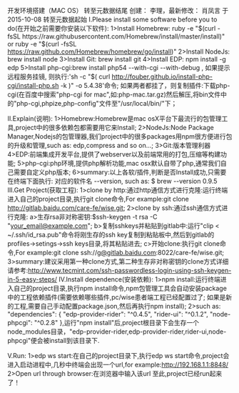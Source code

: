 开发环境搭建（MAC OS）
转至元数据结尾
创建： 李理，最新修改： 肖凤言 于 2015-10-08 转至元数据起始
Ⅰ.Please install some software before you to do(在开始之前需要你安装以下软件):
  1>Install Homebrew: ruby -e "$(curl -fsSL https://raw.githubusercontent.com/Homebrew/install/master/install)" or ruby -e "$(curl -fsSL https://raw.github.com/Homebrew/homebrew/go/install)"
  2>Install NodeJs: brew install node
  3>Install Git: brew install git
  4>Install EDP: npm install -g edp
  5>Install php-cgi:brew install php54 --with-cgi --with-debug , 如果提示远程服务挂镜,
   则执行:'sh -c "$( curl http://fouber.github.io/install-php-cgi/install-php.sh -k )" -o 5.4.38'命令;
   如果两者都挂了，则复制插件:下载php-cgi(在百度中搜索"php-cgi for mac",如:php-mac.tar.gz)然后解压,将bin文件中的"php-cgi,phpize,php-config"文件至"/usr/local/bin/"下；


Ⅱ.Explain(说明):
  1>Homebrew:Homebrew是mac osX平台下最流行的包管理工具,project中的很多依赖包都需要用它来Install;
  2>NodeJs:Node Package Manager,Nodejs的包管理器,我们project中的很多packages用npm很方便进行包的升级和管理,such as: edp,compress and so on...;
  3>Git:版本管理利器
  4>EDP:前端集成开发平台,提供了webserver以及前端常用的打包,压缩等构建功能;
  5>php-cgi:php环境,提供php解析功能,mac osx默认自带了php,通常我们自己需要自定义php版本;
  6>summary:以上各软/插件,判断是否Install成功,只需要在终端下面执行: 对应的软件名 --version, such as:
    $ brew --version
         0.9.5
Ⅲ.Get Project(获取工程):
  1>clone by http:通过http通信方式进行克隆:运行终端进入自己的project目录,执行git clone命令,For example:git clone http://gitlab.baidu.com/care-fe/wise.git;
  2>clone by ssh:通过ssh通信方式进行克隆:
    a>生存rsa非对称密钥:$ssh-keygen -t rsa -C "your_email@example.com";
    b>复制sshkeys并粘贴到gitlab中:运行"clip < ~/.ssh/id_rsa.pub"命令将刚生存的ssh key复制到粘贴板中,然后到gitlab的profiles->setings->ssh keys目录,将其粘贴进去;
    c>开始clone:执行git clone命令,For example:git clone ssh://g@gitlab.baidu.com:8022/care-fe/wise.git;
  3>summary:建议采用第一种clone方式,第二种生存非对称密钥的clone方式详细请参考:http://www.tecmint.com/ssh-passwordless-login-using-ssh-keygen-in-5-easy-steps/
IV.Install dependence(安装依赖):
  1>npm install:运行终端进入自己的project目录,执行npm install命令,npm包管理工具会自动安装package中的工程依赖插件(需要依赖哪些插件,pc/wise患者端工程已经配置过了;
如果是新的工程,需要自己手动配置package.json,然后再执行npm install);
  2>such as:
 "dependencies": {
  "edp-provider-rider": "^0.4.5",
  "rider-ui": "^0.1.2",
  "node-phpcgi": "^0.2.8"
  },运行"npm install"后,project根目录下会生存一个node_modules目录，"edp-provider-rider,edp-provider-rider,rider-ui,node-phpcgi"便会被install到该目录下.

V.Run:
  1>edp ws start:在自己的project目录下,执行edp ws start命令,project会进入启动进程中,几秒中终端会出现一个url,for example:http://192.168.1.1:8848/
  2>Open url through browser:在浏览器中输入该url
  至此,project已经run起来了！
